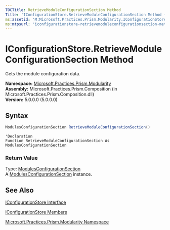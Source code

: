 ```yaml
---
TOCTitle: RetrieveModuleConfigurationSection Method
Title: 'IConfigurationStore.RetrieveModuleConfigurationSection Method (Microsoft.Practices.Prism.Modularity)'
ms:assetid: 'M:Microsoft.Practices.Prism.Modularity.IConfigurationStore.RetrieveModuleConfigurationSection'
ms:mtpsurl: 'iconfigurationstore-retrievemoduleconfigurationsection-method-mspp-modularity.md'
---
```


# IConfigurationStore.RetrieveModuleConfigurationSection Method

Gets the module configuration data.

**Namespace:** [Microsoft.Practices.Prism.Modularity](/patterns-practices/reference/mspp-modularity-namespace)  
**Assembly:** Microsoft.Practices.Prism.Composition (in Microsoft.Practices.Prism.Composition.dll)  
**Version:** 5.0.0.0 (5.0.0.0)

## Syntax

```C#
ModulesConfigurationSection RetrieveModuleConfigurationSection()
```

```VB
'Declaration
Function RetrieveModuleConfigurationSection As ModulesConfigurationSection
```

### Return Value

Type: [ModulesConfigurationSection](/patterns-practices/reference/modulesconfigurationsection-class-mspp-modularity)  
A [ModulesConfigurationSection](/patterns-practices/reference/modulesconfigurationsection-class-mspp-modularity) instance.

## See Also

[IConfigurationStore Interface](/patterns-practices/reference/iconfigurationstore-interface-mspp-modularity)  

[IConfigurationStore Members](/patterns-practices/reference/iconfigurationstore-members-mspp-modularity)  

[Microsoft.Practices.Prism.Modularity Namespace](/patterns-practices/reference/mspp-modularity-namespace)  

